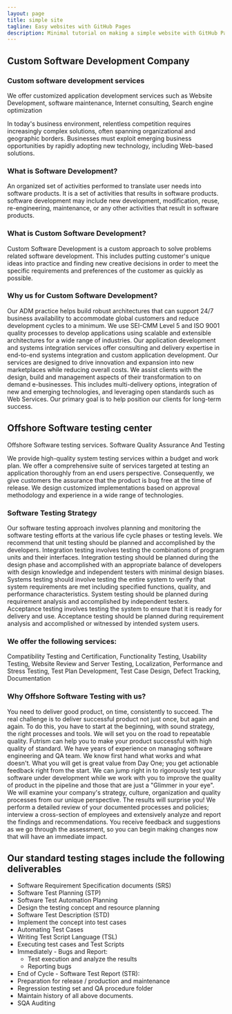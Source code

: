 ```yaml
---
layout: page
title: simple site
tagline: Easy websites with GitHub Pages
description: Minimal tutorial on making a simple website with GitHub Pages
---
```

## Custom Software Development Company
### Custom software development services
We offer customized application development services such as Website Development, software maintenance, Internet consulting, Search engine optimization

In today's business environment, relentless competition requires increasingly complex solutions, often spanning organizational and geographic borders. Businesses must exploit emerging business opportunities by rapidly adopting new technology, including Web-based solutions.

### What is Software Development?

An organized set of activities performed to translate user needs into software products. It is a set of activities that results in software products. software development may include new development, modification, reuse, re-engineering, maintenance, or any other activities that result in software products.

### What is Custom Software Development?

Custom Software Development is a custom approach to solve problems related software development. This includes putting customer's unique ideas into practice and finding new creative decisions in order to meet the specific requirements and preferences of the customer as quickly as possible.

### Why us for Custom Software Development?

Our ADM practice helps build robust architectures that can support 24/7 business availability to accommodate global customers and reduce development cycles to a minimum. We use SEI-CMM Level 5 and ISO 9001 quality processes to develop applications using scalable and extensible architectures for a wide range of industries. Our application development and systems integration services offer consulting and delivery expertise in end-to-end systems integration and custom application development. Our services are designed to drive innovation and expansion into new marketplaces while reducing overall costs. We assist clients with the design, build and management aspects of their transformation to on demand e-businesses. This includes multi-delivery options, integration of new and emerging technologies, and leveraging open standards such as Web Services. Our primary goal is to help position our clients for long-term success.

## Offshore Software testing center
Offshore Software testing services. Software Quality Assurance And Testing

We provide high-quality system testing services within a budget and work plan. We offer a comprehensive suite of services targeted at testing an application thoroughly from an end users perspective. Consequently, we give customers the assurance that the product is bug free at the time of release. We design customized implementations based on approval methodology and experience in a wide range of technologies.

### Software Testing Strategy

Our software testing approach involves planning and monitoring the software testing efforts at the various life cycle phases or testing levels. We recommend that unit testing should be planned and accomplished by the developers. Integration testing involves testing the combinations of program units and their interfaces. Integration testing should be planned during the design phase and accomplished with an appropriate balance of developers with design knowledge and independent testers with minimal design biases. Systems testing should involve testing the entire system to verify that system requirements are met including specified functions, quality, and performance characteristics. System testing should be planned during requirement analysis and accomplished by independent testers. Acceptance testing involves testing the system to ensure that it is ready for delivery and use. Acceptance testing should be planned during requirement analysis and accomplished or witnessed by intended system users.

### We offer the following services:

Compatibility Testing and Certification, Functionality Testing, Usability Testing, Website Review and Server Testing, Localization, Performance and Stress Testing, Test Plan Development, Test Case Design, Defect Tracking, Documentation

### Why Offshore Software Testing with us?

You need to deliver good product, on time, consistently to succeed. The real challenge is to deliver successful product not just once, but again and again. To do this, you have to start at the beginning, with sound strategy, the right processes and tools. We will set you on the road to repeatable quality. Futrism can help you to make your product successful with high quality of standard. We have years of experience on managing software engineering and QA team. 
We know first hand what works and what doesn't. What you will get is great value from Day One; you get actionable feedback right from the start. We can jump right in to rigorously test your software under development while we work with you to improve the quality of product in the pipeline and those that are just a "Glimmer in your eye". We will examine your company's strategy, culture, organization and quality processes from our unique perspective. The results will surprise you! We perform a detailed review of your documented processes and policies; interview a cross-section of employees and extensively analyze and report the findings and recommendations. You receive feedback and suggestions as we go through the assessment, so you can begin making changes now that will have an immediate impact. 

## Our standard testing stages include the following deliverables
* Software Requirement Specification documents (SRS) 
* Software Test Planning (STP) 
* Software Test Automation Planning 
* Design the testing concept and resource planning 
* Software Test Description (STD) 
* Implement the concept into test cases 
* Automating Test Cases 
* Writing Test Script Language (TSL) 
* Executing test cases and Test Scripts 
* Immediately - Bugs and Report: 
  * Test execution and analyze the results 
  * Reporting bugs 
* End of Cycle - Software Test Report (STR): 
* Preparation for release / production and maintenance 
* Regression testing set and QA procedure folder 
* Maintain history of all above documents. 
* SQA Auditing
